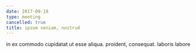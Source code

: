 ```yaml
---
date: 2017-09-18
type: meeting
cancelled: true
title: ipsum veniam, nostrud
---
```

in ex commodo cupidatat ut esse aliqua. proident, consequat. laboris labore